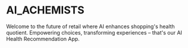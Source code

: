 # AI_ACHEMISTS
Welcome to the future of retail where AI enhances shopping's health quotient. Empowering choices, transforming experiences – that's our AI Health Recommendation App.
